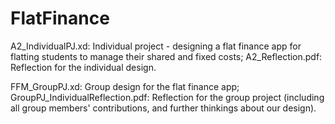 # FlatFinance

A2_IndividualPJ.xd: Individual project - designing a flat finance app for flatting students to manage their shared and fixed costs;
A2_Reflection.pdf: Reflection for the individual design.

FFM_GroupPJ.xd: Group design for the flat finance app;
GroupPJ_IndividualReflection.pdf: Reflection for the group project (including all group members' contributions, and further thinkings about our design).
